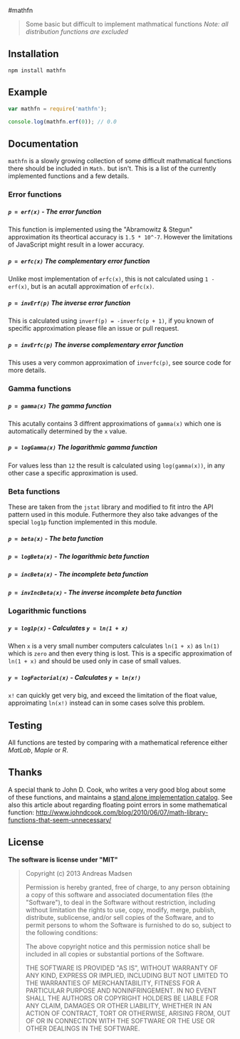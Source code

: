 #mathfn

> Some basic but difficult to implement mathmatical functions
> _Note: all distribution functions are excluded_

## Installation

```sheel
npm install mathfn
```

## Example

```javascript
var mathfn = require('mathfn');

console.log(mathfn.erf(0)); // 0.0
```

## Documentation

`mathfn` is a slowly growing collection of some difficult mathmatical functions
there should be included in `Math.` but isn't. This is a list of the currently
implemented functions and a few details.

### Error functions

##### `p = erf(x)` - The error function

This function is implemented using the "Abramowitz & Stegun" approximation
its theortical accuracy is `1.5 * 10^-7`. However the limitations of JavaScript
might result in a lower accuracy.

##### `p = erfc(x)` The complementary error function

Unlike most implementation of `erfc(x)`, this is not calculated using `1 - erf(x)`,
but is an acutall approximation of `erfc(x)`.

##### `p = invErf(p)` The inverse error function

This is calculated using `inverf(p) = -inverfc(p + 1)`, if you known of specific
approximation please file an issue or pull request.

##### `p = invErfc(p)` The inverse complementary error function

This uses a very common approximation of `inverfc(p)`, see source code for more
details.

### Gamma functions

##### `p = gamma(x)` The gamma function

This acutally contains 3 diffrent approximations of `gamma(x)` which one is
automatically determined by the `x` value.

##### `p = logGamma(x)` The logarithmic gamma function

For values less than `12` the result is calculated using `log(gamma(x))`, in
any other case a specific approximation is used.

### Beta functions

These are taken from the `jstat` library and modified to fit intro the API
pattern used in this module. Futhermore they also take advanges of the special
`log1p` function implemented in this module.

##### `p = beta(x)` - The beta function

##### `p = logBeta(x)` - The logarithmic beta function

##### `p = incBeta(x)` - The incomplete beta function

##### `p = invIncBeta(x)` - The inverse incomplete beta function

### Logarithmic functions

##### `y = log1p(x)` - Calculates `y = ln(1 + x)`

When `x` is a very small number computers calculates `ln(1 + x)` as `ln(1)` which
is `zero` and then every thing is lost. This is a specific approximation of
`ln(1 + x)` and should be used only in case of small values. 

##### `y = logFactorial(x)` - Calculates `y = ln(x!)`

`x!` can quickly get very big, and exceed the limitation of the float value,
approimating `ln(x!)` instead can in some cases solve this problem.

## Testing

All functions are tested by comparing with a mathematical reference
either _MatLab_, _Maple_ or _R_.

## Thanks

A special thank to John D. Cook, who writes a very good blog about some of these
functions, and maintains a [stand alone implementation catalog](http://www.johndcook.com/stand_alone_code.html).
See also this article about regarding floating point errors in some mathematical
function: http://www.johndcook.com/blog/2010/06/07/math-library-functions-that-seem-unnecessary/

## License

**The software is license under "MIT"**

> Copyright (c) 2013 Andreas Madsen
>
> Permission is hereby granted, free of charge, to any person obtaining a copy
> of this software and associated documentation files (the "Software"), to deal
> in the Software without restriction, including without limitation the rights
> to use, copy, modify, merge, publish, distribute, sublicense, and/or sell
> copies of the Software, and to permit persons to whom the Software is
> furnished to do so, subject to the following conditions:
>
> The above copyright notice and this permission notice shall be included in
> all copies or substantial portions of the Software.
>
> THE SOFTWARE IS PROVIDED "AS IS", WITHOUT WARRANTY OF ANY KIND, EXPRESS OR
> IMPLIED, INCLUDING BUT NOT LIMITED TO THE WARRANTIES OF MERCHANTABILITY,
> FITNESS FOR A PARTICULAR PURPOSE AND NONINFRINGEMENT. IN NO EVENT SHALL THE
> AUTHORS OR COPYRIGHT HOLDERS BE LIABLE FOR ANY CLAIM, DAMAGES OR OTHER
> LIABILITY, WHETHER IN AN ACTION OF CONTRACT, TORT OR OTHERWISE, ARISING FROM,
> OUT OF OR IN CONNECTION WITH THE SOFTWARE OR THE USE OR OTHER DEALINGS IN
> THE SOFTWARE.
